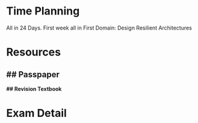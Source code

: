 # Time Planning
All in 24 Days.
First week all in First Domain: Design Resilient Architectures

# Resources
 **## Passpaper**
 - 
 **## Revision Textbook**
 

# Exam Detail